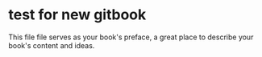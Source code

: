 test for new gitbook
=======

This file file serves as your book's preface, a great place to describe your book's content and ideas.
